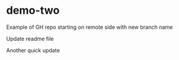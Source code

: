 # demo-two
Example of GH repo starting on remote side with new branch name


Update readme file

Another quick update
